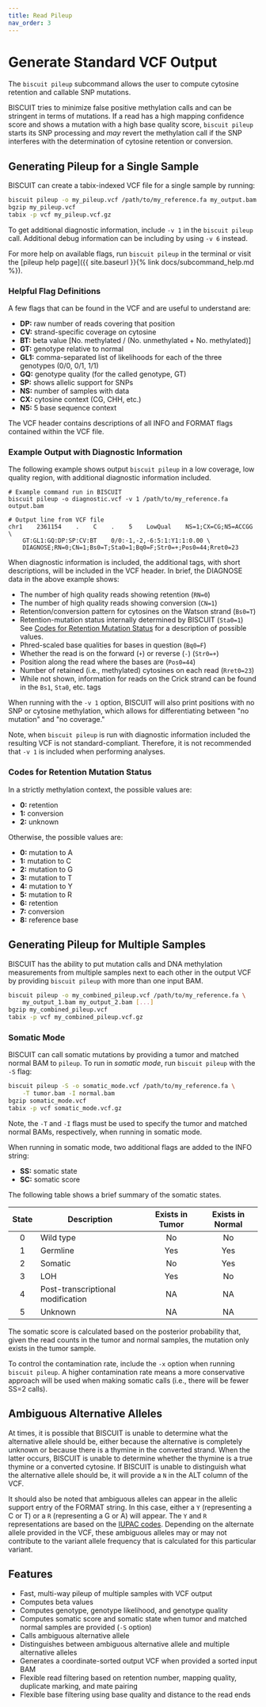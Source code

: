 ```yaml
---
title: Read Pileup
nav_order: 3
---
```


# Generate Standard VCF Output

The `biscuit pileup` subcommand allows the user to compute cytosine retention and callable SNP mutations.

BISCUIT tries to minimize false positive methylation calls and can be stringent in terms of mutations. If a read has a
high mapping confidence score and shows a mutation with a high base quality score, `biscuit pileup` starts its SNP
processing and *may* revert the methylation call if the SNP interferes with the determination of cytosine retention or
conversion.

## Generating Pileup for a Single Sample

BISCUIT can create a tabix-indexed VCF file for a single sample by running:
```bash
biscuit pileup -o my_pileup.vcf /path/to/my_reference.fa my_output.bam
bgzip my_pileup.vcf
tabix -p vcf my_pileup.vcf.gz
```

To get additional diagnostic information, include `-v 1` in the `biscuit pileup` call. Additional debug information can
be including by using `-v 6` instead.

For more help on available flags, run `biscuit pileup` in the terminal or visit the
[pileup help page]({{ site.baseurl }}{% link docs/subcommand_help.md %}).

### Helpful Flag Definitions

A few flags that can be found in the VCF and are useful to understand are:

  - **DP:** raw number of reads covering that position
  - **CV:** strand-specific coverage on cytosine
  - **BT:** beta value [No. methylated / (No. unmethylated + No. methylated)]
  - **GT:** genotype relative to normal
  - **GL1:** comma-separated list of likelihoods for each of the three genotypes (0/0, 0/1, 1/1)
  - **GQ:** genotype quality (for the called genotype, GT)
  - **SP:** shows allelic support for SNPs
  - **NS:** number of samples with data
  - **CX:** cytosine context (CG, CHH, etc.)
  - **N5:** 5 base sequence context

The VCF header contains descriptions of all INFO and FORMAT flags contained within the VCF file.

### Example Output with Diagnostic Information

The following example shows output `biscuit pileup` in a low coverage, low quality region, with additional diagnostic
information included.

```
# Example command run in BISCUIT
biscuit pileup -o diagnostic.vcf -v 1 /path/to/my_reference.fa output.bam

# Output line from VCF file
chr1    2361154    .    C    .    5    LowQual    NS=1;CX=CG;N5=ACCGG \
    GT:GL1:GQ:DP:SP:CV:BT    0/0:-1,-2,-6:5:1:Y1:1:0.00 \
    DIAGNOSE;RN=0;CN=1;Bs0=T;Sta0=1;Bq0=F;Str0=+;Pos0=44;Rret0=23
```

When diagnostic information is included, the additional tags, with short descriptions, will be included in the VCF
header. In brief, the DIAGNOSE data in the above example shows:

  - The number of high quality reads showing retention (`RN=0`)
  - The number of high quality reads showing conversion (`CN=1`)
  - Retention/conversion pattern for cytosines on the Watson strand (`Bs0=T`)
  - Retention-mutation status internally determined by BISCUIT (`Sta0=1`) See
  [Codes for Retention Mutation Status](#codes-for-retention-mutation-status) for a description of possible values.
  - Phred-scaled base qualities for bases in question (`Bq0=F`)
  - Whether the read is on the forward (`+`) or reverse (`-`) (`Str0=+`)
  - Position along the read where the bases are (`Pos0=44`)
  - Number of retained (i.e., methylated) cytosines on each read (`Rret0=23`)
  - While not shown, information for reads on the Crick strand can be found in the `Bs1`, `Sta0`, etc. tags

When running with the `-v 1` option, BISCUIT will also print positions with no SNP or cytosine methylation, which allows
for differentiating between "no mutation" and "no coverage."

Note, when `biscuit pileup` is run with diagnostic information included the resulting VCF is not standard-compliant.
Therefore, it is not recommended that `-v 1` is included when performing analyses.

### Codes for Retention Mutation Status

In a strictly methylation context, the possible values are:

  - **0:** retention
  - **1:** conversion
  - **2:** unknown

Otherwise, the possible values are:

  - **0:** mutation to A
  - **1:** mutation to C
  - **2:** mutation to G
  - **3:** mutation to T
  - **4:** mutation to Y
  - **5:** mutation to R
  - **6:** retention
  - **7:** conversion
  - **8:** reference base

## Generating Pileup for Multiple Samples

BISCUIT has the ability to put mutation calls and DNA methylation measurements from multiple samples next to each other
in the output VCF by providing `biscuit pileup` with more than one input BAM.
```bash
biscuit pileup -o my_combined_pileup.vcf /path/to/my_reference.fa \
    my_output_1.bam my_output_2.bam [...]
bgzip my_combined_pileup.vcf
tabix -p vcf my_combined_pileup.vcf.gz
```

### Somatic Mode

BISCUIT can call somatic mutations by providing a tumor and matched normal BAM to `pileup`. To run in *somatic mode*,
run `biscuit pileup` with the `-S` flag:
```bash
biscuit pileup -S -o somatic_mode.vcf /path/to/my_reference.fa \
    -T tumor.bam -I normal.bam
bgzip somatic_mode.vcf
tabix -p vcf somatic_mode.vcf.gz
```
Note, the `-T` and `-I` flags must be used to specify the tumor and matched normal BAMs, respectively, when running in
somatic mode.

When running in somatic mode, two additional flags are added to the INFO string:

  - **SS:** somatic state
  - **SC:** somatic score

The following table shows a brief summary of the somatic states.

| State | Description                       | Exists in Tumor | Exists in Normal |
|:-----:|-----------------------------------|:---------------:|:----------------:|
|   0   | Wild type                         |        No       |        No        |
|   1   | Germline                          |        Yes      |        Yes       |
|   2   | Somatic                           |        No       |        Yes       |
|   3   | LOH                               |        Yes      |        No        |
|   4   | Post-transcriptional modification |        NA       |        NA        |
|   5   | Unknown                           |        NA       |        NA        |

The somatic score is calculated based on the posterior probability that, given the read counts in the tumor and normal
samples, the mutation only exists in the tumor sample.

To control the contamination rate, include the `-x` option when running `biscuit pileup`. A higher contamination rate
means a more conservative approach will be used when making somatic calls (i.e., there will be fewer SS=2 calls).

## Ambiguous Alternative Alleles

At times, it is possible that BISCUIT is unable to determine what the alternative allele should be, either because the
alternative is completely unknown or because there is a thymine in the converted strand. When the latter occurs, BISCUIT
is unable to determine whether the thymine is a true thymine or a converted cytosine. If BISCUIT is unable to
distinguish what the alternative allele should be, it will provide a `N` in the ALT column of the VCF.

It should also be noted that ambiguous alleles can appear in the allelic support entry of the FORMAT string. In this
case, either a `Y` (representing a C or T) or a `R` (representing a G or A) will appear. The `Y` and `R` representations
are based on the [IUPAC codes](https://www.bioinformatics.org/sms/iupac.html). Depending on the alternate allele
provided in the VCF, these ambiguous alleles may or may not contribute to the variant allele frequency that is
calculated for this particular variant.

## Features

  - Fast, multi-way pileup of multiple samples with VCF output
  - Computes beta values
  - Computes genotype, genotype likelihood, and genotype quality
  - Computes somatic score and somatic state when tumor and matched normal samples are provided (`-S` option)
  - Calls ambiguous alternative allele
  - Distinguishes between ambiguous alternative allele and multiple alternative alleles
  - Generates a coordinate-sorted output VCF when provided a sorted input BAM
  - Flexible read filtering based on retention number, mapping quality, duplicate marking, and mate pairing
  - Flexible base filtering using base quality and distance to the read ends
